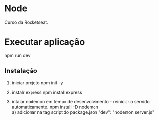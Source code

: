 # Node
Curso da Rocketseat.

# Executar aplicação
npm run dev

## Instalação
1. iniciar projeto
  npm init -y

2. instalr express
  npm install express

3. intalar nodemon em tempo de desenvolvimento - reiniciar o servido automaticamente.
  npm install -D nodemon  
  a) adicionar na tag script do package.json
     "dev": "nodemon server.js"


